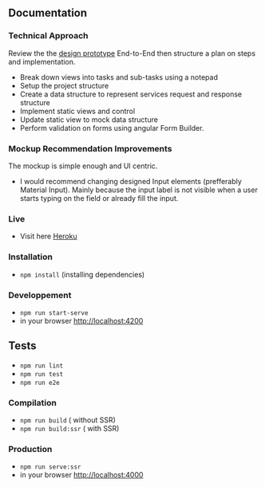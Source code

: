 ## Documentation

### Technical Approach

Review the the [design prototype](https://www.figma.com/file/TgKoXfAvNeCOabjWjTXc6e/Blackthorn-Frontend-Project?version-id=740076999&node-id=0%3A1) End-to-End then structure a plan on steps and implementation.

- Break down views into tasks and sub-tasks using a notepad
- Setup the project structure
- Create a data structure to represent services request and response structure
- Implement static views and control
- Update static view to mock data structure
- Perform validation on forms using angular Form Builder.

### Mockup Recommendation Improvements

The mockup is simple enough and UI centric.

- I would recommend changing designed Input elements (prefferably Material Input). Mainly because the input label is not visible when a user starts typing on the field or already fill the input.

### Live

- Visit here [Heroku](https://event-management-ui.herokuapp.com/)

### Installation

- `npm install` (installing dependencies)

### Developpement

- `npm run start-serve`
- in your browser [http://localhost:4200](http://localhost:4200)

## Tests

- `npm run lint`
- `npm run test`
- `npm run e2e`

### Compilation

- `npm run build` ( without SSR)
- `npm run build:ssr` ( with SSR)

### Production

- `npm run serve:ssr`
- in your browser [http://localhost:4000](http://localhost:4000)
